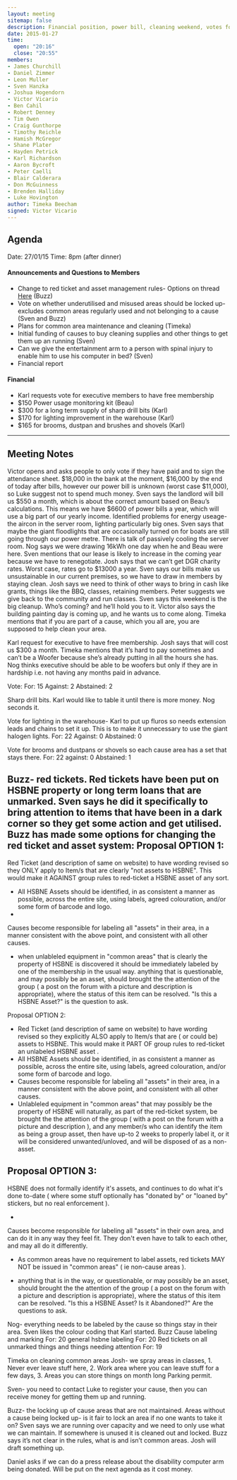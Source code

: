 ```yaml
---
layout: meeting
sitemap: false
description: Financial position, power bill, cleaning weekend, votes for lighting equipment and cleaning supplies, red ticket rules.
date: 2015-01-27
time:
  open: "20:16"
  close: "20:55"
members:
- James Churchill
- Daniel Zimmer
- Leon Muller
- Sven Hanzka
- Joshua Hogendorn
- Victor Vicario
- Ben Cahil
- Robert Denney
- Tim Owen
- Craig Gunthorpe
- Timothy Reichle
- Hamish McGregor
- Shane Plater
- Hayden Petrick
- Karl Richardson
- Aaron Bycroft
- Peter Caelli
- Blair Calderara
- Don McGuinness
- Brenden Halliday
- Luke Hovington
author: Timeka Beecham
signed: Victor Vicario
---
```


## Agenda
Date: 27/01/15
Time: 8pm (after dinner)

#### Announcements and Questions to Members
* Change to red ticket and asset management rules- Options on thread <a href=http://forum.hsbne.org/t/agenda-item-with-respect-to-the-recent-spattering-of-red-tickets-a-request-for-agenda-item-at-the-next-meeting/568>Here</a> (Buzz)
* Vote on whether underutilised and misused areas should be locked up- excludes common areas regularly used and not belonging to a cause (Sven and Buzz)
* Plans for common area maintenance and cleaning (Timeka)
* Initial funding of causes to buy cleaning supplies and other things to get them up an running (Sven)
* Can we give the entertainment arm to a person with spinal injury to enable him to use his computer in bed? (Sven)
* Financial report

#### Financial
* Karl requests vote for executive members to have free membership
* $150 Power usage monitoring kit (Beau)
* $300 for a long term supply of sharp drill bits (Karl)
* $170 for lighting improvement in the warehouse (Karl)
* $165 for brooms, dustpan and brushes and shovels (Karl)

---

## Meeting Notes

Victor opens and asks people to only vote if they have paid and to sign the attendance sheet.
$18,000 in the bank at the moment, $16,000 by the end of today after bills, however our power bill is unknown (worst case $11,000), so Luke suggest not to spend much money. 
Sven says the landlord will bill us $550 a month, which is about the correct amount based on Beau’s calculations. This means we have $6600 of power bills a year, which will use a big part of our yearly  income.
Identified problems for energy useage- the aircon in the server room, lighting particularly big ones. Sven says that maybe the giant floodlights that are occasionally turned on for boats are still going through our power metre. There is talk of passively cooling the server room.
Nog says we were drawing 16kWh one day when he and Beau were here. 
Sven mentions that our lease is likely to increase in the coming year because we have to renegotiate. 
Josh says that we can’t get DGR charity rates. Worst case, rates go to $13000 a year.
Sven says our bills make us unsustainable in our current premises, so we have to draw in members by staying clean.
Josh says we need to think of other ways to bring in cash like grants, things like the BBQ, classes, retaining members.
Peter suggests we give back to the community and run classes. 
Sven says this weekend is the big cleanup. Who’s coming? and he’ll hold you to it.
Victor also says the building painting day is coming up, and he wants us to come along.
Timeka mentions that if you are part of a cause, which you all are, you are supposed to help clean your area. 

Karl request for executive to have free membership. Josh says that will cost us $300 a month. 
Timeka mentions that it’s hard to pay sometimes and can’t be a Woofer because she’s already putting in all the hours she has.
Nog thinks executive should be able to be woofers but only if they are in hardship i.e. not having any months paid in advance. 

Vote:
For: 15
Against: 2
Abstained: 2

Sharp drill bits. Karl would like to table it until there is more money. Nog seconds it.

Vote for lighting in the warehouse- Karl to put up fluros so needs extension leads and chains to set it up. This is to make it unnecessary to use the giant halogen lights. 
For: 22
Against: 0 
Abstained: 0

Vote for brooms and dustpans or shovels so each cause area has a set that stays there. 
For: 22
against: 0 
Abstained: 1

Buzz- red tickets. Red tickets have been put on HSBNE property or long term loans that are unmarked. 
Sven says he did it specifically to bring attention to items that have been in a dark corner so they get some action and get utilised.
Buzz has made some options for changing the red ticket and asset system:
Proposal OPTION 1:
 -
Red Ticket (and description of same on website) to have wording revised
so they ONLY apply to Item/s that are clearly "not assets to HSBNE". 
This would make it AGAINST group rules to red-ticket a HSBNE asset of
any sort.
 - All HSBNE Assets should be identified, in as
consistent a manner as possible, across the entire site, using labels,
agreed colouration, and/or some form of barcode and logo.
 - 
Causes become responsible for labeling all "assets" in their area, in a
manner consistent with the  above point, and consistent with all other
causes.
 - when unlableled equipment in "common areas"
that is clearly the property of HSBNE is discovered it should be
immediately labeled by one of the membership in the usual way.  anything
that is questionable, and may possibly be an asset, should brought the
the attention of the group ( a post on the forum with a picture and
description is appropriate), where the status of this item can be
resolved. "Is this a HSBNE Asset?" is the question to ask.

Proposal OPTION 2:
 - Red Ticket (and description of same on website) to have wording
revised so they explicitly ALSO apply to Item/s that are ( or could be)   assets to
HSBNE.   This would make it PART OF group rules to red-ticket an unlabeled HSBNE
asset .
 - All HSBNE Assets should be
identified, in as consistent a manner as possible, across the entire
site, using labels, agreed colouration, and/or some form of barcode and logo.
 -  Causes become responsible for labeling all "assets" in their area,
in a manner consistent with the  above point, and consistent with all
other causes.
 - Unlableled equipment in "common areas" that may
possibly be the property of HSBNE will naturally, as part of the
red-ticket system, be brought the the attention of the group ( with  a
post on the forum with a picture and description ), and any member/s who
can identify the item as being a group asset, then have up-to 2 weeks
to properly label it, or it will be considered unwanted/unloved, and
will be disposed of as a non-asset.

Proposal OPTION 3:
 -
HSBNE does not formally identify it's assets, and continues to do what
it's done to-date ( where some stuff optionally has "donated by" or
"loaned by" stickers, but no real enforcement ).

 -
Causes become responsible for labeling all "assets" in their own area,
and can do it in any way they feel fit.   They don't even have to talk
to each other, and may all do it differently.

 - As common areas have no requirement to label assets, red tickets MAY NOT be issued  in "common areas" ( ie non-cause areas ).

 -  anything that is in the way, or questionable, or may possibly be an asset, should brought the the attention of the group (
a post on the forum with a picture and description is appropriate),
where the status of this item can be resolved. "Is this a HSBNE Asset? Is it Abandoned?"  Are the questions to ask.  



Nog- everything needs to be labeled by the cause so things stay in their area.
Sven likes the colour coding that Karl started. 
Buzz 
Cause labeling and marking
For: 20
general hsbne labeling
For: 20
Red tickets on all unmarked things and things needing attention
For: 19

Timeka on cleaning common areas
Josh- we spray areas in classes, 1. Never ever leave stuff here, 2. Work area where you can leave stuff for a few days, 3. Areas you can store things on month long Parking permit. 

Sven- you need to contact Luke to register your cause, then you can receive money for getting them up and running. 

Buzz- the locking up of cause areas that are not maintained. 
Areas without a cause being locked up- is it fair to lock an area if no one wants to take it on? Sven says we are running over capacity and we need to only use what we can maintain. If somewhere is unused it is cleaned out and locked. Buzz says it’s not clear in the rules, what is and isn’t common areas. Josh will draft something up.

Daniel asks if we can do a press release about the disability computer arm being donated. Will be put on the next agenda as it cost money.
